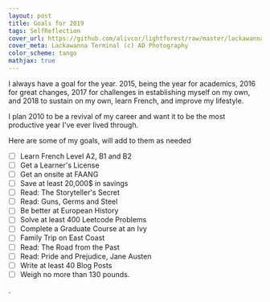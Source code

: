 ```yaml
---
layout: post
title: Goals for 2019
tags: SelfReflection
cover_url: https://github.com/alivcor/lightforest/raw/master/lackawanna.jpg
cover_meta: Lackawanna Terminal (c) AD Photography
color_scheme: tango
mathjax: true
---
```

<style TYPE="text/css">
code.has-jax {font: inherit; font-size: 100%; background: inherit; border: inherit;}
</style>
<script type="text/x-mathjax-config">
MathJax.Hub.Config({
    tex2jax: {
        inlineMath: [['$','$']],
        skipTags: ['script', 'noscript', 'style', 'textarea', 'pre'] // removed 'code' entry
    }
});
MathJax.Hub.Queue(function() {
    var all = MathJax.Hub.getAllJax(), i;
    for(i = 0; i < all.length; i += 1) {
        all[i].SourceElement().parentNode.className += ' has-jax';
    }
});
</script>
<script type="text/javascript" src="https://cdnjs.cloudflare.com/ajax/libs/mathjax/2.7.4/MathJax.js?config=TeX-AMS_HTML-full"></script>


I always have a goal for the year. 2015, being the year for academics, 2016 for great changes, 2017 for challenges in establishing myself on my own, and 2018 to sustain on my own, learn French, and improve my lifestyle.


I plan 2010 to be a revival of my career and want it to be the most productive year I've ever lived through.

Here are some of my goals, will add to them as needed

- [ ] Learn French Level A2, B1 and B2
- [ ] Get a Learner's License
- [ ] Get an onsite at FAANG
- [ ] Save at least 20,000$ in savings
- [ ] Read: The Storyteller's Secret
- [ ] Read: Guns, Germs and Steel
- [ ] Be better at European History
- [ ] Solve at least 400 Leetcode Problems
- [ ] Complete a Graduate Course at an Ivy
- [ ] Family Trip on East Coast
- [ ] Read: The Road from the Past
- [ ] Read: Pride and Prejudice, Jane Austen
- [ ] Write at least 40 Blog Posts
- [ ] Weigh no more than 130 pounds.

.